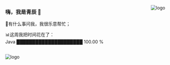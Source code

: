<p>
  <img src="https://github-readme-stats.vercel.app/api?username=cyanczf&show_icons=true" alt="logo" align="right"
  <style="margin-bottom: 20px;" />
</p>


### 嗨，我是青辰 👋

💬有什么事问我，我很乐意帮忙；

📊这周我把时间花在了：<br>
Java  █████████████████████   100.00 %  

<br/>
<img src="https://github-profile-trophy.vercel.app/?username=cyanczf&theme=column=7" alt="logo" align="center"
style="margin: auto;"/>

